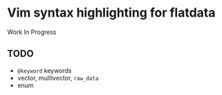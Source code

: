 # Vim syntax highlighting for flatdata

Work In Progress

## TODO
* `@keyword` keywords
* vector, multivector, `raw_data`
* enum


